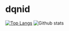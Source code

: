 # dqnid
[![Top Langs](https://github-readme-stats.vercel.app/api/top-langs/?username=dqnid?exclude_repo=JCYL_Juegos)](https://github.com/dqnid/github-readme-stats)
![Github stats](https://github-readme-stats.vercel.app/api?username=dqnid)
